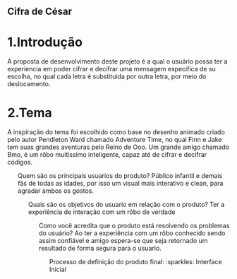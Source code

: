 ## Cifra de César

# 1.Introdução
  A proposta de desenvolvimento deste projeto é a qual o usuário possa ter a experiencia em poder cifrar e decifrar uma mensagem especifica de su escolha, no qual cada letra é substituida por outra letra, por meio do deslocamento.
  
# 2.Tema
  A inspiração do tema foi escolhido como base no desenho animado criado pelo autor Pendleton Ward chamado Adventure Time, no qual Finn e Jake tem suas grandes aventuras pelo Reino de Ooo. Um grande amigo chamado Bmo, é um rôbo muitissimo inteligente, capaz até de cifrar e decifrar códigos. 
  
  <ul>Quem são os principais usuarios do produto?
  Público infantil e demais fãs de todas as idades, por isso um visual mais interativo e clean, para agradar ambos os gostos.
  <br>
  <ul>Quais são os objetivos do usuario em relação com o produto? 
  Ter a experiência de interação com um rôbo de verdade
  
  <ul>Como você acredita que o produto está resolvendo os problemas do usuário?
  Ao ter a experiência com um rôbo conhecido sendo assim confiável e amigo espera-se que seja retornado um resultado de forma segura para o usuario.
  
  <ul>Processo de definição do produto final:
  :sparkles: Interface Inicial
  <img src="/SAP005-cipher/src/assets/desenho-projeto-inicial>
